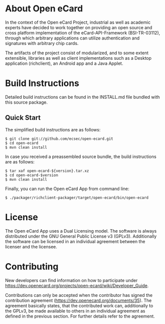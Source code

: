 About Open eCard
================

In the context of the Open eCard Project, industrial as well as academic
experts have decided to work together on providing an open source and cross
platform implementation of the eCard-API-Framework (BSI-TR-03112), through
which arbitrary applications can utilize authentication and signatures with
arbitrary chip cards.

The artifacts of the project consist of modularized, and to some extent
extensible, libraries as well as client implementations such as a Desktop
application (richclient), an Android app and a Java Applet.


Build Instructions
==================

Detailed build instructions can be found in the INSTALL.md file bundled with
this source package.

Quick Start
-----------

The simplified build instructions are as follows:

    $ git clone git://github.com/ecsec/open-ecard.git
    $ cd open-ecard
    $ mvn clean install


In case you received a preassembled source bundle, the build instructions are
as follows:

    $ tar xaf open-ecard-${version}.tar.xz
    $ cd open-ecard-$version
    $ mvn clean install

Finally, you can run the Open eCard App from command line:

    $ ./packager/richclient-packager/target/open-ecard/bin/open-ecard


License
=======

The Open eCard App uses a Dual Licensing model. The software is always
distributed under the GNU General Public License v3 (GPLv3). Additionally the
software can be licensed in an individual agreement between the licenser and
the licensee.


Contributing
============

New developers can find information on how to participate under
https://dev.openecard.org/projects/open-ecard/wiki/Developer_Guide.

Contributions can only be accepted when the contributor has signed the
contribution agreement (https://dev.openecard.org/documents/35). The agreement
basically states, that the contributed work can, additionally to the GPLv3, be
made available to others in an individual agreement as defined in the previous
section. For further details refer to the agreement.
